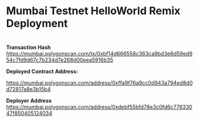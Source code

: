 # Mumbai Testnet HelloWorld Remix Deployment
#

**Transaction Hash**
https://mumbai.polygonscan.com/tx/0xbf14d666558c363ca9bd3e6d59ed954c7fd9d67c7b234d7e268d00eea5916b35

**Deployed Contract Address:**

https://mumbai.polygonscan.com/address/0xffa9f76a9cc0d943a794ed8d0d72817a8e3b15b4

**Deployer Address**
https://mumbai.polygonscan.com/address/0xdebf55bfd78e3c0fd6c77633047f850405124034
